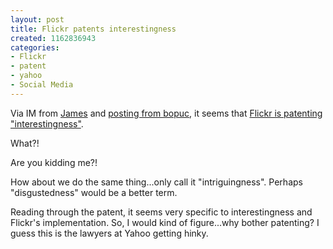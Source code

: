 ```yaml
--- 
layout: post
title: Flickr patents interestingness
created: 1162836943
categories: 
- Flickr
- patent
- yahoo
- Social Media
---
```

<p>Via IM from <a href="http://www.walkah.net">James</a> and <a href="http://bopuc.levendis.com/weblog/archives/-2006/11/06/when_the_money_comes_knocking_egotism_answers.php">posting from bopuc</a>, it seems that <a href="http://appft1.uspto.gov/netacgi/nph-Parser?Sect1=PTO1&amp;Sect2=HITOFF&amp;d=PG01&amp;p=1&amp;u=%2Fnetahtml%2FPTO%2Fsrchnum.html&amp;r=1&amp;f=G&amp;l=50&amp;s1=%2220060242139%22.PGNR.&amp;OS=DN/20060242139&amp;RS=DN/20060242139">Flickr is patenting &quot;interestingness&quot;</a>.</p><p>What?!</p><p>Are you kidding me?!</p><p>How about we do the same thing...only call it &quot;intriguingness&quot;. Perhaps &quot;disgustedness&quot; would be a better term.</p><p>Reading through the patent, it seems very specific to interestingness and Flickr&#39;s implementation. So, I would kind of figure...why bother patenting? I guess this is the lawyers at Yahoo getting hinky.<br /> </p>
